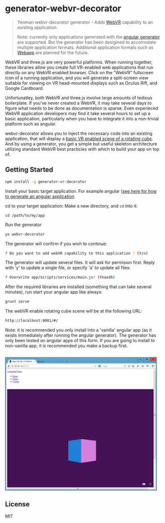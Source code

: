 # generator-webvr-decorator 

> Yeoman webvr-decorator generator - Adds [WebVR](http://webvr.info/) capability to an exisitng application.
> 
> Note: currently only applications generated with the [angular generator](https://github.com/yeoman/generator-angular#readme) are supported.  But the generator has been desigined to accomodate multiple application formats.  Additional application formats such as [Webapp](https://github.com/yeoman/generator-webapp#readme) are planned for the future.

WebVR and three.js are very powerful platforms.  When running together, these libraries allow you create full VR-enabled web applications that run directly on any WebVR enabled browser.  Click on the "WebVR" fullscreen icon of a running application, and you will generate a split-screen view suitable for viewing on VR head-mounted displays such as Oculus Rift, and Google Cardboard.

Unfortunatley, both WebVR and three.js involve large amounts of tedious boilerplate.  If you've never created a WebVR, it may take several days to figure what needs to be done as documentation is sparse.  Even experieced WebVR application developers may find it take several hours to set up a basic application, particularly when you have to integrate it into a non-trivial platform such as angular.

webvr-decorator allows you to inject the necessary code into an existing application, that will display a [basic VR enabled scene of a rotating cube](http://vt5491.github.io/#/).  And by using a generator, you get a simple but useful skeleton architecture utilizing standard WebVR best practicies with which to build your app on top of.

## Getting Started

```bash
npm install -g generator-vr-decorator
```
Install your basic target application.  For example angular ([see here for how to generate an angular application](https://github.com/yeoman/generator-angular#readme) 

cd to your target application:
Make a new directory, and `cd` into it:
```
cd /path/to/my/app
```
Run the generator
```bash
yo webvr-decorator
```
The generator will confirm if you wish to continue:
```bash
? Do you want to add webVR capability to this application ? (Y/n) 
```
The generator will update several files.  It will ask for permision first.  Reply with 'y' to update a single file, or specify 'a' to update all files:
```bash
? Overwrite app/scripts/services/main.js? (Ynaxdh)
```

After the required libraries are installed (something that can take several minutes), run start your angular app like always:
```bash
grunt serve
```

The webVR enable rotating cube scene will be at the following URL:
```bash
http://localhost:9001/#/
```

Note: it is recommended you only install into a 'vanilla' angular app (as it exists immediately after running the angular generator).  The generator has only been tested on angular apps of this form.  If you are going to install to non-vanilla app, it is recommended you make a backup first.

##
![](images/webvr-decorator-screen-shot.png)
## License

MIT
